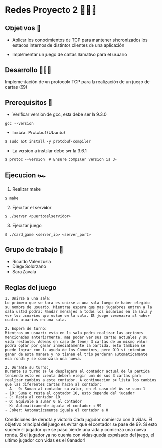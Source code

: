 # Redes Proyecto 2 👨🏽‍💻
## Objetivos 🎯
- Aplicar los conocimientos de TCP para mantener sincronizados los estados internos de distintos clientes de una aplicación

- Implementar un juego de cartas llamativo para el usuario

## Desarrollo 🧑🏽‍💻
Implementación de un protocolo TCP para la realización de un juego de cartas (99)


## Prerequisitos 📑
- Verificar version de gcc, esta debe ser la 9.3.0
```
gcc --version
```
- Instalar Protobuf (Ubuntu)
```
$ sudo apt install -y protobuf-compiler
```
- La version a instalar debe ser la 3.6.1
```
$ protoc --version  # Ensure compiler version is 3+
```

## Ejecucion 🏎️

1. Realizar make
```
$ make
```
2. Ejecutar el servidor
```
$ ./server <puertodelservidor>
```
3. Ejecutar juego 
```
$ ./card_game <server_ip> <server_port>
```

## Grupo de trabajo 📓
- Ricardo Valenzuela 
- Diego Solorzano
- Sara Zavala

## Reglas del juego
	1. Unirse a una sala:
	Lo primero que se hara es unirse a una sala luego de haber elegido
	su nombre de usuario. Mientras espera que mas jugadores entren a la
	sala usted podra: Mandar mensajes a todos los usuarios en la sala y
	ver los usuarios que estan en la sala. El juego comenzara al haber
	cuatro usuarios en una sala.

	2. Espera de turno:
	Mientras un usuario esta en la sala podra realizar las acciones 
	mencionadas anteriormente, mas poder ver sus cartas actuales y su
	vida restante. Ademas en caso de tener 3 cartas de un mismo valor
	podra optar por ganar inmediatamente la partida, esto tambien se
	puede lograr con la ayuda de los Comodines, pero OJO si intentan
	ganar de esta manera y no tienen el trio perderan automaticamente
	esa ronda y se comenzara una nueva.

	2. Durante su turno:
	Durante su turno se le desplegara el contador actual de la partida
	teniendo esto en cuenta debera elegir una de sus 3 cartas para
	realizar cambios a este contador. A continuacion se lista los cambios
	que las diferentes cartas hacen al contador:
	- A - 9: Suman al contador su valor, en el caso del As se suma 1
	- 10: Suma o resta al contador 10, esto depende del jugador
	- J: Resta al contador 10
	- Q: Equivale a sumar 0 al contador
	- K: Automaticamente iguala el contador a 99
	- Joker: Automaticamente iguala el contador a 0

Condiciones de derrota y victoria
	Cada jugador comienza con 3 vidas. El objetivo principal del juego
	es evitar que el contador se pase de 99. Si esto sucede el jugador
	que se paso pierde una vida y comienza una nueva ronda. Si el 
	jugador ya no cuenta con vidas queda expulsado del juego, el ultimo
	jugador con vidas es el Ganador!

